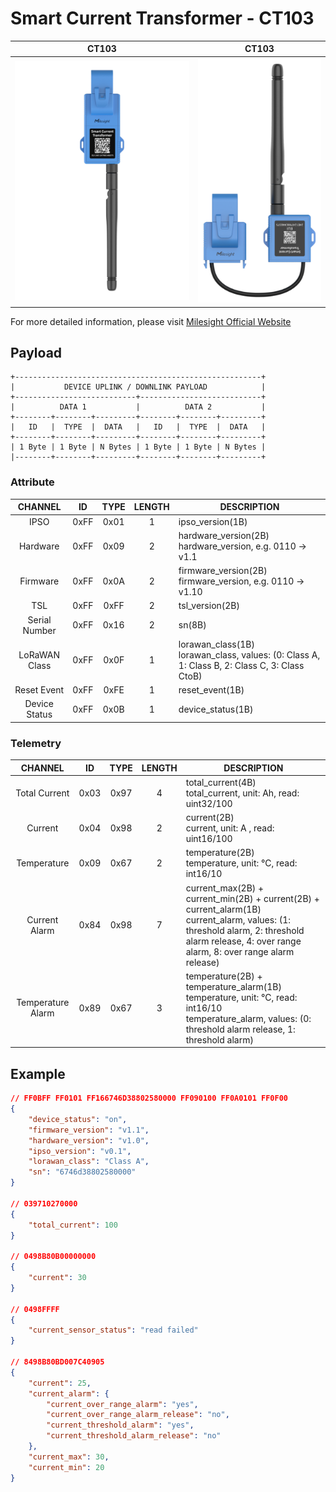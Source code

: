 # Smart Current Transformer - CT103

|        CT103        |         CT103         |
| :-----------------: | :-------------------: |
| ![CT103](ct103.png) | ![CT103](ct103-2.png) |

For more detailed information, please visit [Milesight Official Website](https://www.milesight.com/iot/product/lorawan-sensor/ct10x)

## Payload

```
+-------------------------------------------------------+
|           DEVICE UPLINK / DOWNLINK PAYLOAD            |
+---------------------------+---------------------------+
|          DATA 1           |          DATA 2           |
+--------+--------+---------+--------+--------+---------+
|   ID   |  TYPE  |  DATA   |   ID   |  TYPE  |  DATA   |
+--------+--------+---------+--------+--------+---------+
| 1 Byte | 1 Byte | N Bytes | 1 Byte | 1 Byte | N Bytes |
|--------+--------+---------+--------+--------+---------+
```

### Attribute

|    CHANNEL    |  ID  | TYPE | LENGTH | DESCRIPTION                                                                                       |
| :-----------: | :--: | :--: | :----: | ------------------------------------------------------------------------------------------------ |
|     IPSO      | 0xFF | 0x01 |   1    | ipso_version(1B)                                                                                 |
|   Hardware    | 0xFF | 0x09 |   2    | hardware_version(2B)<br/>hardware_version, e.g. 0110 -> v1.1                                     |
|   Firmware    | 0xFF | 0x0A |   2    | firmware_version(2B)<br/>firmware_version, e.g. 0110 -> v1.10                                    |
|      TSL      | 0xFF | 0xFF |   2    | tsl_version(2B)                                                                                  |
| Serial Number | 0xFF | 0x16 |   2    | sn(8B)                                                                                           |
| LoRaWAN Class | 0xFF | 0x0F |   1    | lorawan_class(1B)<br/>lorawan_class, values: (0: Class A, 1: Class B, 2: Class C, 3: Class CtoB) |
|  Reset Event  | 0xFF | 0xFE |   1    | reset_event(1B)                                                                                  |
| Device Status | 0xFF | 0x0B |   1    | device_status(1B)                                                                                |

### Telemetry

|      CHANNEL      |  ID  | TYPE | LENGTH | DESCRIPTION                                                                                                                                                                                        |
| :---------------: | :--: | :--: | :----: | ------------------------------------------------------------------------------------------------------------------------------------------------------------------------------------------------- |
|   Total Current   | 0x03 | 0x97 |   4    | total_current(4B)<br/>total_current, unit: Ah, read: uint32/100                                                                                                                                   |
|      Current      | 0x04 | 0x98 |   2    | current(2B)<br/>current, unit: A , read: uint16/100                                                                                                                                               |
|    Temperature    | 0x09 | 0x67 |   2    | temperature(2B)<br/>temperature, unit: °C, read: int16/10                                                                                                                                         |
|   Current Alarm   | 0x84 | 0x98 |   7    | current_max(2B) + current_min(2B) + current(2B) + current_alarm(1B)<br/>current_alarm, values: (1: threshold alarm, 2: threshold alarm release, 4: over range alarm, 8: over range alarm release) |
| Temperature Alarm | 0x89 | 0x67 |   3    | temperature(2B) + temperature_alarm(1B)<br/>temperature, unit: °C, read: int16/10<br/>temperature_alarm, values: (0: threshold alarm release, 1: threshold alarm)                                 |

## Example

```json
// FF0BFF FF0101 FF166746D38802580000 FF090100 FF0A0101 FF0F00
{
    "device_status": "on",
    "firmware_version": "v1.1",
    "hardware_version": "v1.0",
    "ipso_version": "v0.1",
    "lorawan_class": "Class A",
    "sn": "6746d38802580000"
}

// 039710270000
{
    "total_current": 100
}

// 0498B80B00000000
{
    "current": 30
}

// 0498FFFF
{
    "current_sensor_status": "read failed"
}

// 8498B80BD007C40905
{
    "current": 25,
    "current_alarm": {
        "current_over_range_alarm": "yes",
        "current_over_range_alarm_release": "no",
        "current_threshold_alarm": "yes",
        "current_threshold_alarm_release": "no"
    },
    "current_max": 30,
    "current_min": 20
}
```
